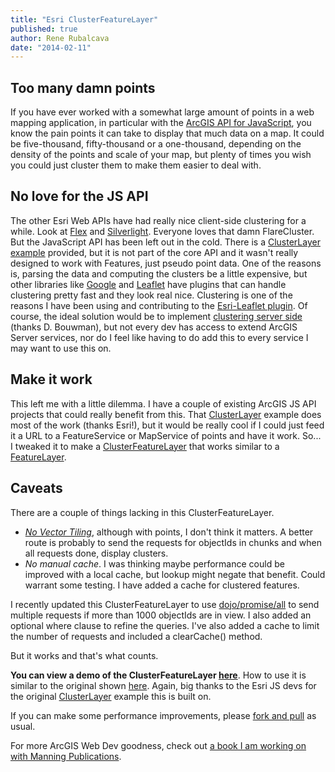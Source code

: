 ```yaml
---
title: "Esri ClusterFeatureLayer"
published: true
author: Rene Rubalcava
date: "2014-02-11"
---
```


## Too many damn points

If you have ever worked with a somewhat large amount of points in a web mapping application, in particular with the [ArcGIS API for JavaScript](https://developers.arcgis.com/javascript/), you know the pain points it can take to display that much data on a map. It could be five-thousand, fifty-thousand or a one-thousand, depending on the density of the points and scale of your map, but plenty of times you wish you could just cluster them to make them easier to deal with.

## No love for the JS API

The other Esri Web APIs have had really nice client-side clustering for a while. Look at [Flex](https://developers.arcgis.com/flex/sample-code/clustering.htm) and [Silverlight](https://developers.arcgis.com/silverlight/guide/working-with-clustering.htm). Everyone loves that damn FlareCluster. But the JavaScript API has been left out in the cold. There is a [ClusterLayer example](https://developers.arcgis.com/javascript/jssamples/layers_point_clustering.html) provided, but it is not part of the core API and it wasn't really designed to work with Features, just pseudo point data. One of the reasons is, parsing the data and computing the clusters be a little expensive, but other libraries like [Google](http://google-maps-utility-library-v3.googlecode.com/svn/trunk/markerclusterer/examples/simple_example.html) and [Leaflet](https://github.com/Leaflet/Leaflet.markercluster) have plugins that can handle clustering pretty fast and they look real nice. Clustering is one of the reasons I have been using and contributing to the [Esri-Leaflet plugin](https://github.com/Esri/esri-leaflet). Of course, the ideal solution would be to implement [clustering server side](http://blog.davebouwman.com/2012/03/24/server-side-clustering-why-you-need-it/) (thanks D. Bouwman), but not every dev has access to extend ArcGIS Server services, nor do I feel like having to do add this to every service I may want to use this on.

## Make it work

This left me with a little dilemma. I have a couple of existing ArcGIS JS API projects that could really benefit from this. That [ClusterLayer](https://developers.arcgis.com/javascript/jssamples/layers_point_clustering.html) example does most of the work (thanks Esri!), but it would be really cool if I could just feed it a URL to a FeatureService or MapService of points and have it work. So... I tweaked it to make a [ClusterFeatureLayer](https://github.com/odoe/esri-clusterfeaturelayer) that works similar to a [FeatureLayer](https://developers.arcgis.com/javascript/jsapi/featurelayer-amd.html).

## Caveats

There are a couple of things lacking in this ClusterFeatureLayer.

- [_No Vector Tiling_](https://developers.arcgis.com/javascript/jshelp/best_practices_feature_layers.html), although with points, I don't think it matters. A better route is probably to send the requests for objectIds in chunks and when all requests done, display clusters.
- _No manual cache_. I was thinking maybe performance could be improved with a local cache, but lookup might negate that benefit. Could warrant some testing. I have added a cache for clustered features.

I recently updated this ClusterFeatureLayer to use [dojo/promise/all](http://dojotoolkit.org/reference-guide/1.9/dojo/promise/all.html) to send multiple requests if more than 1000 objectIds are in view. I also added an optional where clause to refine the queries. I've also added a cache to limit the number of requests and included a clearCache() method.

But it works and that's what counts.

**You can view a demo of the ClusterFeatureLayer [here](http://odoe.github.io/esri-clusterfeaturelayer/)**. How to use it is similar to the original shown [here](https://github.com/odoe/esri-clusterfeaturelayer/blob/master/index.html). Again, big thanks to the Esri JS devs for the original [ClusterLayer](https://developers.arcgis.com/javascript/jssamples/layers_point_clustering.html) example this is built on.

If you can make some performance improvements, please [fork and pull](https://github.com/odoe/esri-clusterfeaturelayer) as usual.

For more ArcGIS Web Dev goodness, check out [a book I am working on with Manning Publications](http://www.manning.com/rubalcava/).
